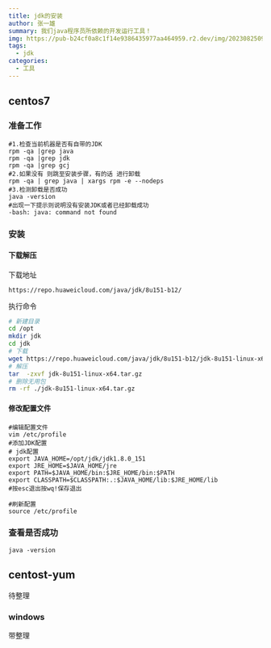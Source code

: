 ```yaml
---
title: jdk的安装
author: 张一雄
summary: 我们java程序员所依赖的开发运行工具！
img: https://pub-b24cf0a8c1f14e9386435977aa464959.r2.dev/img/20230825095744.png
tags:
  - jdk
categories:
  - 工具
---
```


## centos7

### 准备工作

```shell
#1.检查当前机器是否有自带的JDK
rpm -qa |grep java
rpm -qa |grep jdk
rpm -qa |grep gcj
#2.如果没有 则跳至安装步骤，有的话 进行卸载
rpm -qa | grep java | xargs rpm -e --nodeps
#3.检测卸载是否成功
java -version
#出现一下提示则说明没有安装JDK或者已经卸载成功
-bash: java: command not found
```

### 安装

#### 下载解压

下载地址

```http
https://repo.huaweicloud.com/java/jdk/8u151-b12/
```

执行命令

```sh
# 新建目录
cd /opt 
mkdir jdk
cd jdk
# 下载
wget https://repo.huaweicloud.com/java/jdk/8u151-b12/jdk-8u151-linux-x64.tar.gz
# 解压
tar  -zxvf jdk-8u151-linux-x64.tar.gz
# 删除无用包
rm -rf ./jdk-8u151-linux-x64.tar.gz 
```

#### 修改配置文件

```shell
#编辑配置文件
vim /etc/profile
#添加JDK配置
# jdk配置
export JAVA_HOME=/opt/jdk/jdk1.8.0_151
export JRE_HOME=$JAVA_HOME/jre
export PATH=$JAVA_HOME/bin:$JRE_HOME/bin:$PATH
export CLASSPATH=$CLASSPATH:.:$JAVA_HOME/lib:$JRE_HOME/lib
#按esc退出按wq!保存退出

#刷新配置
source /etc/profile
```

### 查看是否成功

```shell
java -version
```

## centost-yum

待整理

### windows

带整理